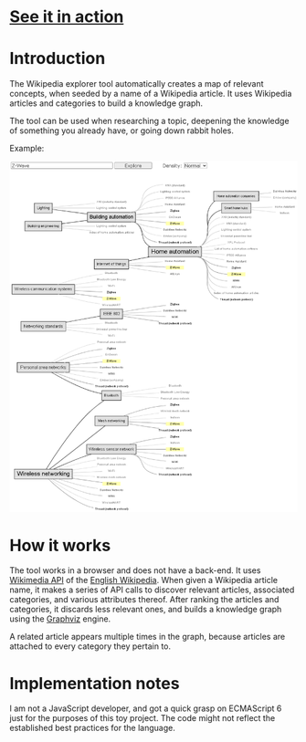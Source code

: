 # [See it in action](https://lowlight-ua.github.io/wikipedia_explorer/src/index.html)

# Introduction

The Wikipedia explorer tool automatically creates a map of relevant concepts, when seeded by a name of a Wikipedia article. It uses Wikipedia articles and categories to build a knowledge graph. 

The tool can be used when researching a topic, deepening the knowledge of something you already have, or going down rabbit holes.

Example:

![](./doc/sample_graph.png)

# How it works

The tool works in a browser and does not have a back-end. It uses [Wikimedia API](https://www.mediawiki.org/wiki/API:Main_page) of the [English Wikipedia](https://en.wikipedia.org/). When given a Wikipedia article name, it makes a series of API calls to discover relevant articles, associated categories, and various attributes thereof. After ranking the articles and categories, it discards less relevant ones, and builds a knowledge graph using the [Graphviz](https://graphviz.org/) engine.

A related article appears multiple times in the graph, because articles are attached to every category they pertain to.

# Implementation notes

I am not a JavaScript developer, and got a quick grasp on ECMAScript 6 just for the purposes of this toy project. The code might not reflect the established best practices for the language.
